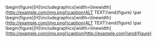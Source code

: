 \begin{figure}[H]\includegraphics[width=\linewidth]{http://example.com/img.png}\caption{ALT 
TEXT}\end{figure} \par
\begin{figure}[H]\includegraphics[width=\linewidth]{http://example.com/img.png}\caption{ALT 
TEXT}\end{figure} \par
\begin{figure}[H]\includegraphics[width=\linewidth]{http://example.com/img.png}\caption{http://example.com}\end{figure}
